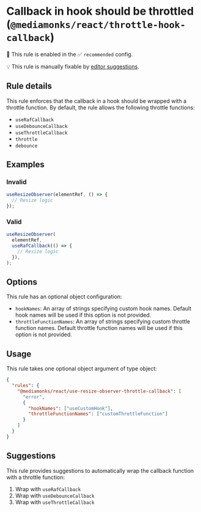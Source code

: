 # Callback in hook should be throttled (`@mediamonks/react/throttle-hook-callback`)

💼 This rule is enabled in the ✅ `recommended` config.

💡 This rule is manually fixable by
[editor suggestions](https://eslint.org/docs/developer-guide/working-with-rules#providing-suggestions).

<!-- end auto-generated rule header -->

## Rule details

This rule enforces that the callback in a hook should be wrapped with a throttle function. By
default, the rule allows the following throttle functions:

- `useRafCallback`
- `useDebounceCallback`
- `useThrottleCallback`
- `throttle`
- `debounce`

## Examples

### Invalid

```js
useResizeObserver(elementRef, () => {
  // Resize logic
});
```

### Valid

```js
useResizeObserver(
  elementRef,
  useRafCallback(() => {
    // Resize logic
  }),
);
```

## Options

This rule has an optional object configuration:

- `hookNames`: An array of strings specifying custom hook names. Default hook names will be used if
  this option is not provided.
- `throttleFunctionNames`: An array of strings specifying custom throttle function names. Default
  throttle function names will be used if this option is not provided.

## Usage

This rule takes one optional object argument of type object:

```json
{
  "rules": {
    "@mediamonks/react/use-resize-observer-throttle-callback": [
      "error",
      {
        "hookNames": ["useCustomHook"],
        "throttleFunctionNames": ["customThrottleFunction"]
      }
    ]
  }
}
```

## Suggestions

This rule provides suggestions to automatically wrap the callback function with a throttle function:

1. Wrap with `useRafCallback`
2. Wrap with `useDebounceCallback`
3. Wrap with `useThrottleCallback`
